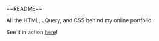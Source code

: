 ==README==

All the HTML, JQuery, and CSS behind my online portfolio.

See it in action [here](http://lilianamatos.com/)!